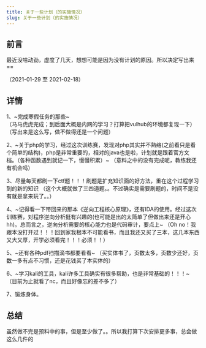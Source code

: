```yaml
---
title: 关于一些计划（的实施情况）
slug: 关于一些计划（的实施情况）
---
```


<!-- more -->

## 前言

最近没啥动劲，虚度了几天，想想可能是因为没有计划的原因。所以决定写出来==

（2021-01-29 至 2021-02-18）

## 详情

1、~完成寒假任务的那些~	
（马马虎虎完成；到后面大概是内网的学习？打算把vulhub的环境都复现一下）
（写出来是这么写，做不做得还是一个问题）

2、~关于php的学习，经过这次训练赛，发现对php其实并不熟络(之前看只是看个简单的结构)，php是非常重要的，相对的java也是啦，计划就是跟着官方文档。（各种函数遇到就记一下，慢慢积累）~
（意料之中的没有完成呢，教练我还有机会吗）

3、尽量每天都刷一下ctf题！！！刷题是扩充知识面的好方法，重在这个过程学习到的新的知识
（这个大概就做了三四道题。。不过确实是需要刷题的，时间不是没有就是拿来玩了。。）

4、~记得看一下带回来的那本《逆向工程核心原理》，还有IDA的使用。经过这次训练赛，对程序逆向分析挺有兴趣的(也可能是出的太简单了但做出来还是开心hh)。总而言之，逆向分析需要的核心能力也是代码审计，要点上~
（Oh no！我跟本没打开过！！！回到家我根本不可能看书，而且我还又买了三本，这几本东西又大又厚，开学必须看完！！！必须！！）

5、~还有各种pdf扫描滴书都要看看~
（买实体书了，页数太多，页数少还好，页数一多有点不习惯，还是花钱买了本实体的）

6、~学习kali的工具，kali许多工具确实有很多帮助，也是非常基础的！！！~
（目前为止就看了nc，而且好像忘的差不多了）

7、锻炼身体。



## 总结

虽然做不完是预料中的事，但是至少做了。。所以我打算下次安排更多事，总会做这么几件的
